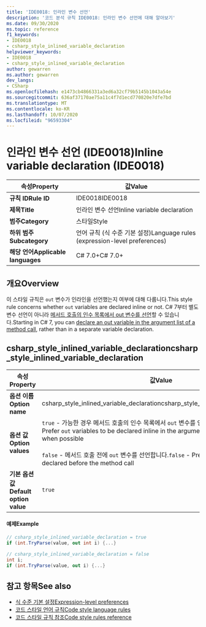```yaml
---
title: 'IDE0018: 인라인 변수 선언'
description: '코드 분석 규칙 IDE0018: 인라인 변수 선언에 대해 알아보기'
ms.date: 09/30/2020
ms.topic: reference
f1_keywords:
- IDE0018
- csharp_style_inlined_variable_declaration
helpviewer_keywords:
- IDE0018
- csharp_style_inlined_variable_declaration
author: gewarren
ms.author: gewarren
dev_langs:
- CSharp
ms.openlocfilehash: e1473cb4866331a3ed6a32cf79b5145b1043a54e
ms.sourcegitcommit: 636af37170ae75a11c4f7d1ecd770820e7dfe7bd
ms.translationtype: MT
ms.contentlocale: ko-KR
ms.lasthandoff: 10/07/2020
ms.locfileid: "96593304"
---
```

# <a name="inline-variable-declaration-ide0018"></a><span data-ttu-id="9148a-103">인라인 변수 선언 (IDE0018)</span><span class="sxs-lookup"><span data-stu-id="9148a-103">Inline variable declaration (IDE0018)</span></span>

|<span data-ttu-id="9148a-104">속성</span><span class="sxs-lookup"><span data-stu-id="9148a-104">Property</span></span>|<span data-ttu-id="9148a-105">값</span><span class="sxs-lookup"><span data-stu-id="9148a-105">Value</span></span>|
|-|-|
| <span data-ttu-id="9148a-106">**규칙 ID**</span><span class="sxs-lookup"><span data-stu-id="9148a-106">**Rule ID**</span></span> | <span data-ttu-id="9148a-107">IDE0018</span><span class="sxs-lookup"><span data-stu-id="9148a-107">IDE0018</span></span> |
| <span data-ttu-id="9148a-108">**제목**</span><span class="sxs-lookup"><span data-stu-id="9148a-108">**Title**</span></span> | <span data-ttu-id="9148a-109">인라인 변수 선언</span><span class="sxs-lookup"><span data-stu-id="9148a-109">Inline variable declaration</span></span> |
| <span data-ttu-id="9148a-110">**범주**</span><span class="sxs-lookup"><span data-stu-id="9148a-110">**Category**</span></span> | <span data-ttu-id="9148a-111">스타일</span><span class="sxs-lookup"><span data-stu-id="9148a-111">Style</span></span> |
| <span data-ttu-id="9148a-112">**하위 범주**</span><span class="sxs-lookup"><span data-stu-id="9148a-112">**Subcategory**</span></span> | <span data-ttu-id="9148a-113">언어 규칙 (식 수준 기본 설정)</span><span class="sxs-lookup"><span data-stu-id="9148a-113">Language rules (expression-level preferences)</span></span> |
| <span data-ttu-id="9148a-114">**해당 언어**</span><span class="sxs-lookup"><span data-stu-id="9148a-114">**Applicable languages**</span></span> | <span data-ttu-id="9148a-115">C# 7.0+</span><span class="sxs-lookup"><span data-stu-id="9148a-115">C# 7.0+</span></span> |

## <a name="overview"></a><span data-ttu-id="9148a-116">개요</span><span class="sxs-lookup"><span data-stu-id="9148a-116">Overview</span></span>

<span data-ttu-id="9148a-117">이 스타일 규칙은 `out` 변수가 인라인을 선언했는지 여부에 대해 다룹니다.</span><span class="sxs-lookup"><span data-stu-id="9148a-117">This style rule concerns whether `out` variables are declared inline or not.</span></span> <span data-ttu-id="9148a-118">C# 7부터 별도 변수 선언이 아니라 [메서드 호출의 인수 목록에서 out 변수를 선언](../../../csharp/language-reference/keywords/out-parameter-modifier.md#calling-a-method-with-an-out-argument)할 수 있습니다.</span><span class="sxs-lookup"><span data-stu-id="9148a-118">Starting in C# 7, you can [declare an out variable in the argument list of a method call](../../../csharp/language-reference/keywords/out-parameter-modifier.md#calling-a-method-with-an-out-argument), rather than in a separate variable declaration.</span></span>

## <a name="csharp_style_inlined_variable_declaration"></a><span data-ttu-id="9148a-119">csharp_style_inlined_variable_declaration</span><span class="sxs-lookup"><span data-stu-id="9148a-119">csharp_style_inlined_variable_declaration</span></span>

|<span data-ttu-id="9148a-120">속성</span><span class="sxs-lookup"><span data-stu-id="9148a-120">Property</span></span>|<span data-ttu-id="9148a-121">값</span><span class="sxs-lookup"><span data-stu-id="9148a-121">Value</span></span>|
|-|-|
| <span data-ttu-id="9148a-122">**옵션 이름**</span><span class="sxs-lookup"><span data-stu-id="9148a-122">**Option name**</span></span> | <span data-ttu-id="9148a-123">csharp_style_inlined_variable_declaration</span><span class="sxs-lookup"><span data-stu-id="9148a-123">csharp_style_inlined_variable_declaration</span></span>
| <span data-ttu-id="9148a-124">**옵션 값**</span><span class="sxs-lookup"><span data-stu-id="9148a-124">**Option values**</span></span> | <span data-ttu-id="9148a-125">`true` - 가능한 경우 메서드 호출의 인수 목록에서 `out` 변수를 인라인으로 선언합니다.</span><span class="sxs-lookup"><span data-stu-id="9148a-125">`true` - Prefer `out` variables to be declared inline in the argument list of a method call when possible</span></span><br /><br /><span data-ttu-id="9148a-126">`false` - 메서드 호출 전에 `out` 변수를 선언합니다.</span><span class="sxs-lookup"><span data-stu-id="9148a-126">`false` - Prefer `out` variables to be declared before the method call</span></span> |
| <span data-ttu-id="9148a-127">**기본 옵션 값**</span><span class="sxs-lookup"><span data-stu-id="9148a-127">**Default option value**</span></span> | `true` |

#### <a name="example"></a><span data-ttu-id="9148a-128">예제</span><span class="sxs-lookup"><span data-stu-id="9148a-128">Example</span></span>

```csharp
// csharp_style_inlined_variable_declaration = true
if (int.TryParse(value, out int i) {...}

// csharp_style_inlined_variable_declaration = false
int i;
if (int.TryParse(value, out i) {...}
```

## <a name="see-also"></a><span data-ttu-id="9148a-129">참고 항목</span><span class="sxs-lookup"><span data-stu-id="9148a-129">See also</span></span>

- [<span data-ttu-id="9148a-130">식 수준 기본 설정</span><span class="sxs-lookup"><span data-stu-id="9148a-130">Expression-level preferences</span></span>](expression-level-preferences.md)
- [<span data-ttu-id="9148a-131">코드 스타일 언어 규칙</span><span class="sxs-lookup"><span data-stu-id="9148a-131">Code style language rules</span></span>](language-rules.md)
- [<span data-ttu-id="9148a-132">코드 스타일 규칙 참조</span><span class="sxs-lookup"><span data-stu-id="9148a-132">Code style rules reference</span></span>](index.md)
